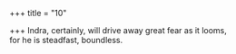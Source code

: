+++
title = "10"

+++
Indra, certainly, will drive away great fear as it looms,  
for he is steadfast, boundless.  